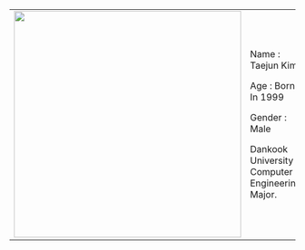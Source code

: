 <table>
  <tr>
    <td><img src="https://github.com/user-attachments/assets/2e251c4a-6b65-478f-a92c-10ed38570bef" width="400" height="400"></td>
    <td>
      <p>Name : Taejun Kim</p>
      <p>Age : Born In 1999</p>
      <p>Gender : Male</p>
      <p>Dankook University Computer Engineering Major.</p>
    </td>
  </tr>
</table>
